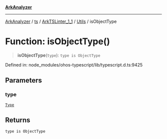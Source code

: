 [**ArkAnalyzer**](../../../../../../../../README.md)

***

[ArkAnalyzer](../../../../../../../../globals.md) / [ts](../../../../../README.md) / [ArkTSLinter\_1\_1](../../../README.md) / [Utils](../README.md) / isObjectType

# Function: isObjectType()

> **isObjectType**(`type`): `type is ObjectType`

Defined in: node\_modules/ohos-typescript/lib/typescript.d.ts:9425

## Parameters

### type

[`Type`](../../../../../interfaces/Type.md)

## Returns

`type is ObjectType`
